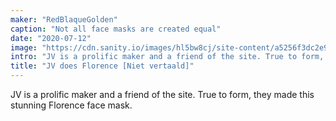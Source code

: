 ```yaml
---
maker: "RedBlaqueGolden"
caption: "Not all face masks are created equal"
date: "2020-07-12"
image: "https://cdn.sanity.io/images/hl5bw8cj/site-content/a5256f3dc2e94bbcaa08f48cb20a072f45d1c95e-1536x1153.jpg"
intro: "JV is a prolific maker and a friend of the site. True to form, they made this stunning Florence face mask."
title: "JV does Florence [Niet vertaald]"
---
```



JV is a prolific maker and a friend of the site. True to form, they made this stunning Florence face mask.

